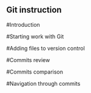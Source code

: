 ## Git instruction

#Introduction

#Starting work with Git

#Adding files to version control

#Commits review

#Commits comparison

#Navigation through commits